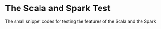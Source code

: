 # The Scala and Spark Test
The small snippet codes for testing the features of the Scala and the Spark
